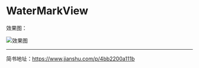 # WaterMarkView

效果图：

![效果图](https://github.com/xiaokele/WaterMarkView/blob/main/img/watermark.png "小可乐水印")

***

简书地址：https://www.jianshu.com/p/4bb2200a111b
